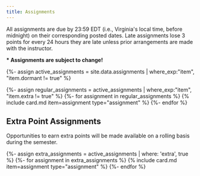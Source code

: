 ```yaml
---
title: Assignments
---
```


All assignments are due by 23:59 EDT (i.e., Virginia's local time, before midnight) on their corresponding posted dates.
Late assignments lose 3 points for every 24 hours they are late unless prior arrangements are made with the instructor.

<p class="important"><strong>* Assignments are subject to change!</strong></p>

{%- assign active_assignments = site.data.assignments | where_exp:"item", "item.dormant != true" %}

{%- assign regular_assignments = active_assignments | where_exp:"item", "item.extra != true" %}
{%- for assignment in regular_assignments %}
{% include card.md item=assignment type="assignment" %}
{%- endfor %}

## Extra Point Assignments

Opportunities to earn extra points will be made available on a rolling basis during the semester.

{%- assign extra_assignments = active_assignments | where: 'extra', true %}
{%- for assignment in extra_assignments %}
{% include card.md item=assignment type="assignment" %}
{%- endfor %}
